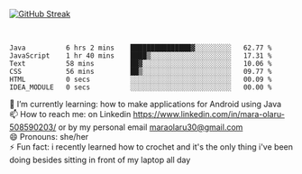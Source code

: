

[![GitHub Streak](https://streak-stats.demolab.com?user=MaraxD&theme=tokyonight)](https://git.io/streak-stats)
 
 
 <br/>

<!--START_SECTION:waka-->

```text
Java          6 hrs 2 mins    ███████████████▓░░░░░░░░░   62.77 %
JavaScript    1 hr 40 mins    ████▒░░░░░░░░░░░░░░░░░░░░   17.31 %
Text          58 mins         ██▓░░░░░░░░░░░░░░░░░░░░░░   10.06 %
CSS           56 mins         ██▒░░░░░░░░░░░░░░░░░░░░░░   09.77 %
HTML          0 secs          ░░░░░░░░░░░░░░░░░░░░░░░░░   00.09 %
IDEA_MODULE   0 secs          ░░░░░░░░░░░░░░░░░░░░░░░░░   00.00 %
```

<!--END_SECTION:waka-->
<!--[![willianrod's wakatime stats](https://github-readme-stats.vercel.app/api/wakatime?username=MaraxD)](https://github.com/anuraghazra/github-readme-stats)-->

🌱 I’m currently learning: how to make applications for Android using Java<br/>
📫 How to reach me: on Linkedin https://www.linkedin.com/in/mara-olaru-508590203/ or by my personal email maraolaru30@gmail.com <br/>
😄 Pronouns: she/her <br/>
⚡ Fun fact: i recently learned how to crochet and it's the only thing i've been doing besides sitting in front of my laptop all day <br/>
 
